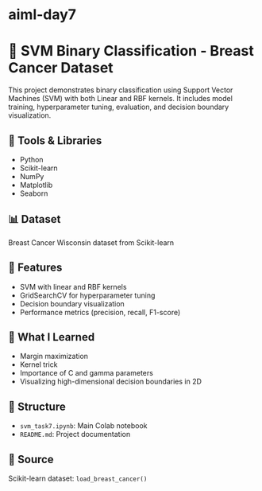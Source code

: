 # aiml-day7
# 🧠 SVM Binary Classification - Breast Cancer Dataset

This project demonstrates binary classification using Support Vector Machines (SVM) with both Linear and RBF kernels. It includes model training, hyperparameter tuning, evaluation, and decision boundary visualization.

## 🔧 Tools & Libraries
- Python
- Scikit-learn
- NumPy
- Matplotlib
- Seaborn

## 📊 Dataset
Breast Cancer Wisconsin dataset from Scikit-learn

## 🚀 Features
- SVM with linear and RBF kernels
- GridSearchCV for hyperparameter tuning
- Decision boundary visualization
- Performance metrics (precision, recall, F1-score)

## 🔬 What I Learned
- Margin maximization
- Kernel trick
- Importance of C and gamma parameters
- Visualizing high-dimensional decision boundaries in 2D

## 📂 Structure
- `svm_task7.ipynb`: Main Colab notebook
- `README.md`: Project documentation

## 🔗 Source
Scikit-learn dataset: `load_breast_cancer()`
